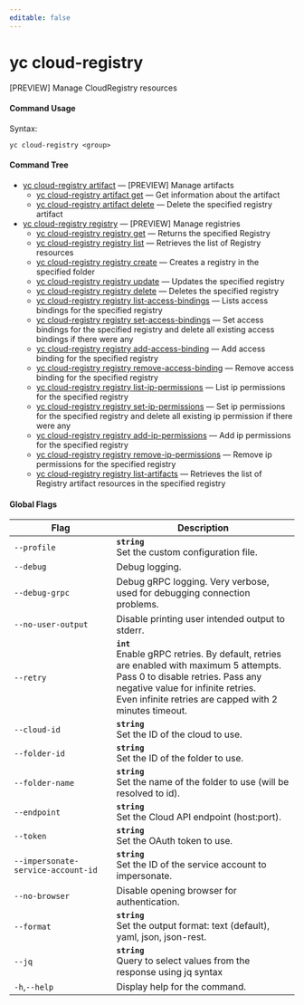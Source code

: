 ```yaml
---
editable: false
---
```


# yc cloud-registry

[PREVIEW] Manage CloudRegistry resources

#### Command Usage

Syntax: 

`yc cloud-registry <group>`

#### Command Tree

- [yc cloud-registry artifact](artifact/index.md) — [PREVIEW] Manage artifacts
	- [yc cloud-registry artifact get](artifact/get.md) — Get information about the artifact
	- [yc cloud-registry artifact delete](artifact/delete.md) — Delete the specified registry artifact
- [yc cloud-registry registry](registry/index.md) — [PREVIEW] Manage registries
	- [yc cloud-registry registry get](registry/get.md) — Returns the specified Registry
	- [yc cloud-registry registry list](registry/list.md) — Retrieves the list of Registry resources
	- [yc cloud-registry registry create](registry/create.md) — Creates a registry in the specified folder
	- [yc cloud-registry registry update](registry/update.md) — Updates the specified registry
	- [yc cloud-registry registry delete](registry/delete.md) — Deletes the specified registry
	- [yc cloud-registry registry list-access-bindings](registry/list-access-bindings.md) — Lists access bindings for the specified registry
	- [yc cloud-registry registry set-access-bindings](registry/set-access-bindings.md) — Set access bindings for the specified registry and delete all existing access bindings if there were any
	- [yc cloud-registry registry add-access-binding](registry/add-access-binding.md) — Add access binding for the specified registry
	- [yc cloud-registry registry remove-access-binding](registry/remove-access-binding.md) — Remove access binding for the specified registry
	- [yc cloud-registry registry list-ip-permissions](registry/list-ip-permissions.md) — List ip permissions for the specified registry
	- [yc cloud-registry registry set-ip-permissions](registry/set-ip-permissions.md) — Set ip permissions for the specified registry and delete all existing ip permission if there were any
	- [yc cloud-registry registry add-ip-permissions](registry/add-ip-permissions.md) — Add ip permissions for the specified registry
	- [yc cloud-registry registry remove-ip-permissions](registry/remove-ip-permissions.md) — Remove ip permissions for the specified registry
	- [yc cloud-registry registry list-artifacts](registry/list-artifacts.md) — Retrieves the list of Registry artifact resources in the specified registry

#### Global Flags

| Flag | Description |
|----|----|
|`--profile`|<b>`string`</b><br/>Set the custom configuration file.|
|`--debug`|Debug logging.|
|`--debug-grpc`|Debug gRPC logging. Very verbose, used for debugging connection problems.|
|`--no-user-output`|Disable printing user intended output to stderr.|
|`--retry`|<b>`int`</b><br/>Enable gRPC retries. By default, retries are enabled with maximum 5 attempts.<br/>Pass 0 to disable retries. Pass any negative value for infinite retries.<br/>Even infinite retries are capped with 2 minutes timeout.|
|`--cloud-id`|<b>`string`</b><br/>Set the ID of the cloud to use.|
|`--folder-id`|<b>`string`</b><br/>Set the ID of the folder to use.|
|`--folder-name`|<b>`string`</b><br/>Set the name of the folder to use (will be resolved to id).|
|`--endpoint`|<b>`string`</b><br/>Set the Cloud API endpoint (host:port).|
|`--token`|<b>`string`</b><br/>Set the OAuth token to use.|
|`--impersonate-service-account-id`|<b>`string`</b><br/>Set the ID of the service account to impersonate.|
|`--no-browser`|Disable opening browser for authentication.|
|`--format`|<b>`string`</b><br/>Set the output format: text (default), yaml, json, json-rest.|
|`--jq`|<b>`string`</b><br/>Query to select values from the response using jq syntax|
|`-h`,`--help`|Display help for the command.|
